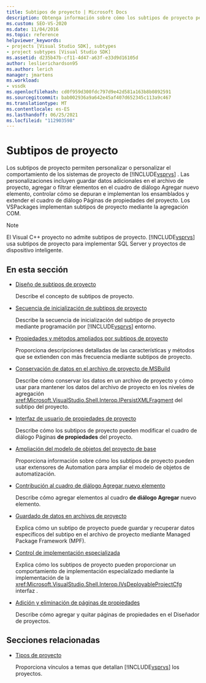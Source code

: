 ```yaml
---
title: Subtipos de proyecto | Microsoft Docs
description: Obtenga información sobre cómo los subtipos de proyecto permiten personalizar el comportamiento de los sistemas de proyecto de Visual Studio. Los VSPackages implementan subtipos de proyecto mediante la agregación COM.
ms.custom: SEO-VS-2020
ms.date: 11/04/2016
ms.topic: reference
helpviewer_keywords:
- projects [Visual Studio SDK], subtypes
- project subtypes [Visual Studio SDK]
ms.assetid: d235b47b-cf11-4d47-a63f-e33d9d16105d
author: leslierichardson95
ms.author: lerich
manager: jmartens
ms.workload:
- vssdk
ms.openlocfilehash: cd0f959d300fdc797d9e42d581a163b8b0892591
ms.sourcegitcommit: bab002936a9a642e45af407d652345c113a9c467
ms.translationtype: MT
ms.contentlocale: es-ES
ms.lasthandoff: 06/25/2021
ms.locfileid: "112903598"
---
```

# <a name="project-subtypes"></a>Subtipos de proyecto
Los subtipos de proyecto permiten personalizar o personalizar el comportamiento de los sistemas de proyecto de [!INCLUDE[vsprvs](../../code-quality/includes/vsprvs_md.md)] . Las personalizaciones incluyen guardar datos adicionales en el  archivo de proyecto, agregar o filtrar elementos en el cuadro  de diálogo Agregar nuevo elemento, controlar cómo se depuran e implementan los ensamblados y extender el cuadro de diálogo Páginas de propiedades del proyecto. Los VSPackages implementan subtipos de proyecto mediante la agregación COM.

> [!NOTE]
> El Visual C++ proyecto no admite subtipos de proyecto. [!INCLUDE[vsprvs](../../code-quality/includes/vsprvs_md.md)] usa subtipos de proyecto para implementar SQL Server y proyectos de dispositivo inteligente.

## <a name="in-this-section"></a>En esta sección

- [Diseño de subtipos de proyecto](../../extensibility/internals/project-subtypes-design.md)

  Describe el concepto de subtipos de proyecto.

- [Secuencia de inicialización de subtipos de proyecto](../../extensibility/internals/initialization-sequence-of-project-subtypes.md)

  Describe la secuencia de inicialización del subtipo de proyecto mediante programación por [!INCLUDE[vsprvs](../../code-quality/includes/vsprvs_md.md)] entorno.

- [Propiedades y métodos ampliados por subtipos de proyecto](../../extensibility/internals/properties-and-methods-extended-by-project-subtypes.md)

  Proporciona descripciones detalladas de las características y métodos que se extienden con más frecuencia mediante subtipos de proyecto.

- [Conservación de datos en el archivo de proyecto de MSBuild](../../extensibility/internals/persisting-data-in-the-msbuild-project-file.md)

  Describe cómo conservar los datos en un archivo de proyecto y cómo usar para mantener los datos del archivo de proyecto en los niveles de agregación <xref:Microsoft.VisualStudio.Shell.Interop.IPersistXMLFragment> del subtipo del proyecto.

- [Interfaz de usuario de propiedades de proyecto](../../extensibility/internals/project-property-user-interface.md)

  Describe cómo los subtipos de proyecto pueden modificar el cuadro de diálogo Páginas **de propiedades** del proyecto.

- [Ampliación del modelo de objetos del proyecto de base](../../extensibility/internals/extending-the-object-model-of-the-base-project.md)

  Proporciona información sobre cómo los subtipos de proyecto pueden usar extensores de Automation para ampliar el modelo de objetos de automatización.

- [Contribución al cuadro de diálogo Agregar nuevo elemento](../../extensibility/internals/contributing-to-the-add-new-item-dialog-box.md)

  Describe cómo agregar elementos al cuadro **de diálogo Agregar** nuevo elemento.

- [Guardado de datos en archivos de proyecto](../../extensibility/saving-data-in-project-files.md)

  Explica cómo un subtipo de proyecto puede guardar y recuperar datos específicos del subtipo en el archivo de proyecto mediante Managed Package Framework (MPF).

- [Control de implementación especializada](../../extensibility/internals/handling-specialized-deployment.md)

  Explica cómo los subtipos de proyecto pueden proporcionar un comportamiento de implementación especializado mediante la implementación de la <xref:Microsoft.VisualStudio.Shell.Interop.IVsDeployableProjectCfg> interfaz .

- [Adición y eliminación de páginas de propiedades](../../extensibility/adding-and-removing-property-pages.md)

  Describe cómo agregar y quitar páginas de propiedades en el Diseñador de proyectos.

## <a name="related-sections"></a>Secciones relacionadas

- [Tipos de proyecto](../../extensibility/internals/project-types.md)

  Proporciona vínculos a temas que detallan [!INCLUDE[vsprvs](../../code-quality/includes/vsprvs_md.md)] los proyectos.
